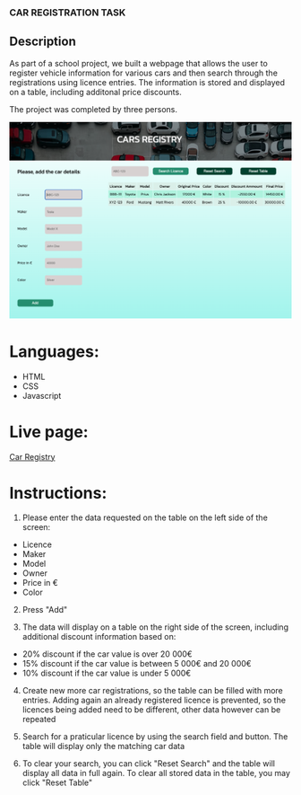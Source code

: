 ### CAR REGISTRATION TASK

## Description

As part of a school project, we built a webpage that allows the user to register vehicle information for various cars and then search through the registrations using licence entries. The information is stored and displayed on a table, including additonal price discounts.

The project was completed by three persons.

![alt text](https://github.com/hiphip12/cars_task/blob/main/images/Screenshot_webpage.png)

# Languages:

- HTML
- CSS
- Javascript

# Live page:

[Car Registry](https://public.bc.fi/s2300106/cars_registry/)

# Instructions:
1) Please enter the data requested on the table on the left side of the screen:
- Licence
- Maker
- Model
- Owner
- Price in €
- Color

2) Press "Add"

3) The data will display on a table on the right side of the screen, including additional discount information based on:
- 20% discount if the car value is over 20 000€
- 15% discount if the car value is between 5 000€ and 20 000€
- 10% discount if the car value is under 5 000€

4) Create new more car registrations, so the table can be filled with more entries. Adding again an already registered licence is prevented, so the licences being added need to be different, other data however can be repeated

5) Search for a praticular licence by using the search field and button. The table will display only the matching car data

6) To clear your search, you can click "Reset Search" and the table will display all data in full again. To clear all stored data in the table, you may click "Reset Table"

